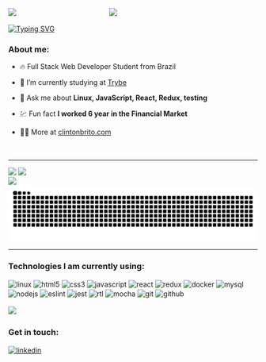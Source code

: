 
<img align="right" width="300rem" src="https://raw.githubusercontent.com/gist/clintonbrito/fa0e426dcc36f490cdca46460220ba6b/raw/14da0042ce5470fa181216e5248af933376bacc7/githubcard.svg">

<div>
<img src="https://user-images.githubusercontent.com/105871036/229656979-a98da0e7-f07a-4f4f-b06b-9c023b066859.gif"><br>
</div>

[![Typing SVG](https://readme-typing-svg.demolab.com?font=Fira+Code&size=12&pause=1000&width=435&lines=Hello+there!+👋)](https://git.io/typing-svg)
<br>

### About me:
- 🔥 Full Stack Web Developer Student from Brazil

- 🔭 I’m currently studying at [Trybe](https://github.com/Tryber)

- 💬 Ask me about **Linux, JavaScript, React, Redux, testing**

- 💹 Fun fact **I worked 6 year in the Financial Market**

- 👨‍💻 More at [clintonbrito.com](https://clintonbrito.com)
<br><br><br>

---

<div style="display: inline_block">
    <img height="180em" src="https://github-readme-stats.vercel.app/api?username=clintonbrito&show_icons=true&theme=dracula">
    <img height="180em" src="https://github-readme-stats.vercel.app/api/top-langs/?username=clintonbrito&layout=compact&theme=dracula">
</div>

<div style="display: table-cell; text-align: center; vertical-align: middle;">
    <img src="https://streak-stats.demolab.com/?user=clintonbrito&theme=dracula&hide_border=true">
</div>

<img src="https://github.com/clintonbrito/clintonbrito/blob/output/github-contribution-grid-snake-dark.svg">

---

### Technologies I am currently using:
<div style="display: inline_block">
    <img align="center" alt="linux" height="20" src="https://img.shields.io/badge/-Linux-05122A?style=flat&logo=linux" />
    <img align="center" alt="html5" height="20" src="https://img.shields.io/badge/-HTML5-05122A?style=flat&logo=html5" />
    <img align="center" alt="css3" height="20" src="https://img.shields.io/badge/-CSS3-05122A?style=flat&logo=css3" />
    <img align="center" alt="javascript" height="20" src="https://img.shields.io/badge/-JavaScript-05122A?style=flat&logo=javascript" />
    <img align="center" alt="react" height="20" src="https://img.shields.io/badge/-React-05122A?style=flat&logo=react" />
    <img align="center" alt="redux" height="20" src="https://img.shields.io/badge/-Redux-05122A?style=flat&logo=redux" />
    <img align="center" alt="docker" height="20" src="https://img.shields.io/badge/-Docker-05122A?style=flat&logo=docker" />
    <img align="center" alt="mysql" height="20" src="https://img.shields.io/badge/-MySQL-05122A?style=flat&logo=mysql" />
    <img align="center" alt="nodejs" height="20" src="https://img.shields.io/badge/-Node.JS-05122A?style=flat&logo=node.js" />
    <img align="center" alt="eslint" height="20" src="https://img.shields.io/badge/-ESLint-05122A?style=flat&logo=eslint" />
    <img align="center" alt="jest" height="20" src="https://img.shields.io/badge/-Jest-05122A?style=flat&logo=jest" />
    <img align="center" alt="rtl" height="20" src="https://img.shields.io/badge/-React%20Testing%20Library-05122A?style=flat&logo=rtl" />
    <img align="center" alt="mocha" height="20" src="https://img.shields.io/badge/-Mocha-05122A?style=flat&logo=mocha" />
    <img align="center" alt="git" height="20" src="https://img.shields.io/badge/-Git-05122A?style=flat&logo=git" />
    <img align="center" alt="github" height="20" src="https://img.shields.io/badge/-GitHub-05122A?style=flat&logo=github" />
</div>

<!-- <div style="display: inline_block">
    <img align="center" alt="html5" src="https://img.shields.io/badge/HTML5-E34F26.svg?style=for-the-badge&logo=HTML5&logoColor=white" />
    <img align="center" alt="css3" src="https://img.shields.io/badge/css3-%231572B6.svg?style=for-the-badge&logo=css3&logoColor=white" />
    <img align="center" alt="javascript" src="https://img.shields.io/badge/JavaScript-F7DF1E.svg?style=for-the-badge&logo=JavaScript&logoColor=black" />
    <img align="center" alt="linux" src="https://img.shields.io/badge/Linux-FCC624?style=for-the-badge&logo=linux&logoColor=black" />
    <img align="center" alt="react" src="https://img.shields.io/badge/react-%2320232a.svg?style=for-the-badge&logo=react&logoColor=%2361DAFB" />
    <img align="center" alt="nodejs" src="https://img.shields.io/badge/node.js-6DA55F?style=for-the-badge&logo=node.js&logoColor=white" />
    <img align="center" alt="eslint" src="https://img.shields.io/badge/ESLint-4B3263?style=for-the-badge&logo=eslint&logoColor=white" />
    <img align="center" alt="cypress" src="https://img.shields.io/badge/-cypress-%23E5E5E5?style=for-the-badge&logo=cypress&logoColor=058a5e" />
    <img align="center" alt="jest" src="https://img.shields.io/badge/-jest-%23C21325?style=for-the-badge&logo=jest&logoColor=white" />
    <img align="center" alt="git" src="https://img.shields.io/badge/git-%23F05033.svg?style=for-the-badge&logo=git&logoColor=white" />
    <img align="center" alt="github" src="https://img.shields.io/badge/github-%23121011.svg?style=for-the-badge&logo=github&logoColor=white" />
    <i>Hello there! 👋</i>
</div> -->
<br>
<div>
    <img src="https://user-images.githubusercontent.com/105871036/229659538-87ab2ec3-c584-4781-8d97-97bfd143f654.gif">
</div>

### Get in touch:
<a href="https://linkedin.com/in/clintonbrito" target="_blank">
  <img align="center" height="20" src="https://img.shields.io/badge/-clintonbrito-05122A?style=flat&logo=linkedin" alt="linkedin"/>
</a>
